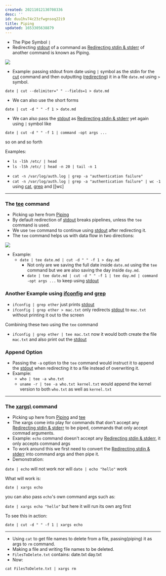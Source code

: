 ```yaml
---
created: 20211012130708336
desc: ''
id: duu1hv74c23zfwgnsoq22i9
title: Piping
updated: 1653305638879
---
```

   
   
- The Pipe Symbol `|`   
- Redirecting [stdout](../devlog/stdout.md) of a command as [Redirecting stdin & stderr](../devlog/redirecting%20stdin%20%26%20stderr.md) of another command is known as Piping.   
   
![](https://raw.githubusercontent.com/zubayrrr/twiki/main/bin/image.xa8e0nfb4zr.png)   
   
   
- Example: passing stdout from date using `|` symbol as the stdin for the [cut](../devlog/cut.md) command and then outputting ([redirecting](../devlog/stdout.md)) it in a file `date.md` using `>` symbol.   
   
`date | cut --delimiter=" " --fields=1 > date.md`   
   
   
- We can also use the short forms   
   
`date | cut -d " " -f 1 > date.md`   
   
   
- We can also pass the [stdout](../devlog/stdout.md) as [Redirecting stdin & stderr](../devlog/redirecting%20stdin%20%26%20stderr.md) yet again using `|` symbol like   
   
`date | cut -d " " -f 1 | command -opt args ...`   
   
so on and so forth   
   
Examples:   
   
   
- `ls -lSh /etc/ | head`   
- `ls -lSh /etc/ | head -n 20 | tail -n 1`   
   
<!-- end list -->   
   
   
- `cat -n /var/log/auth.log | grep -a "authentication failure"`   
- `cat -n /var/log/auth.log | grep -a "authentication failure" | wc -1` using [cat](../devlog/cat.md), [grep](../devlog/grep.md) and [[wc]   
   
   
---   
   
### The [tee](../devlog/tee.md) command   
   
   
- Picking up here from [Piping](../devlog/piping.md)   
- By default redirection of [stdout](../devlog/stdout.md) breaks pipelines, unless the `tee` command is used.   
- We use `tee` command to continue using [stdout](../devlog/stdout.md) after redirecting it.   
- The `tee` command helps us with data flow in two directions:   
   
![](https://raw.githubusercontent.com/zubayrrr/twiki/main/bin/image.mgl2zixejh.png)   
   
   
- Example:   
  - `date | tee date.md | cut -d " " -f 1 > day.md`   
    - Not only are we saving the full date inside `date.md` using the `tee` command but we are also saving the day inside `day.md`.   
    - `date | tee date.md | cut -d " " -f 1 | tee day.md | command -opt args ...` to keep using [stdout](../devlog/stdout.md)   
   
### Another Example using [ifconfig](../devlog/ifconfig.md) and [grep](../devlog/grep.md)   
   
   
- `ifconfig | grep ether` just prints [stdout](../devlog/stdout.md)   
- `ifconfig | grep ether > mac.txt` only redirects [stdout](../devlog/stdout.md) to `mac.txt` without printing it out to the screen   
   
Combining these two using the `tee` command   
   
   
- `ifconfig | grep ether | tee mac.txt` now it would both create the file `mac.txt` and also print out the [stdout](../devlog/stdout.md)   
   
### Append Option   
   
   
- Passing the `-a` option to the `tee` command would instruct it to append the [stdout](../devlog/stdout.md) when redirecting it to a file instead of overwriting it.   
- Example:   
  - `who | tee -a who.txt`   
  - `uname -r | tee -a who.txt kernel.txt` would append the kernel version to both `who.txt` as well as `kernel.txt`   
   
   
---   
   
### The [xargs](../devlog/xargs.md)\ command   
   
   
- Picking up here from [Piping](../devlog/piping.md) and [tee](../devlog/tee.md)   
- The xargs come into play for commands that don't accept any [Redirecting stdin & stderr](../devlog/redirecting%20stdin%20%26%20stderr.md) to be piped, commands that only accept commad arguments.   
- Example: `echo` command doesn't accept any [Redirecting stdin & stderr](../devlog/redirecting%20stdin%20%26%20stderr.md), it only accepts command args   
- To work around this we first need to convert the [Redirecting stdin & stderr](../devlog/redirecting%20stdin%20%26%20stderr.md) into command args and then pipe it.   
- Demonstration:   
   
`date | echo` will not work nor will `date | echo "hello"` work   
   
What will work is:   
   
`date | xargs echo`   
   
you can also pass `echo`'s own command args such as:   
   
`date | xargs echo "hello"` but here it will run its own arg first   
   
To see this in action:   
   
`date | cut -d " " -f 1 | xargs echo`   
   
   
---   
   
   
- Using `cat` to get file names to delete from a file, passing(piping) it as args to `rm` command.   
- Making a file and writing file names to be deleted.   
- `FilesToDelete.txt` contains: date.txt day.txt   
- Now:   
   
`cat FilesToDelete.txt | xargs rm`